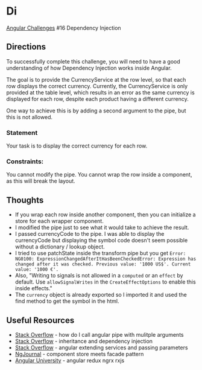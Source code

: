 # Di

[Angular Challenges](https://github.com/tomalaforge/angular-challenges) #16 Dependency Injection

## Directions

To successfully complete this challenge, you will need to have a good understanding of how Dependency Injection works inside Angular.

The goal is to provide the CurrencyService at the row level, so that each row displays the correct currency. Currently, the CurrencyService is only provided at the table level, which results in an error as the same currency is displayed for each row, despite each product having a different currency.

One way to achieve this is by adding a second argument to the pipe, but this is not allowed.

### Statement
Your task is to display the correct currency for each row.

### Constraints:
You cannot modify the pipe.
You cannot wrap the row inside a component, as this will break the layout.

## Thoughts

- If you wrap each row inside another component, then you can initialize a store for each wrapper component. 
- I modified the pipe just to see what it would take to achieve the result.  
- I passed currencyCode to the pipe.  I was able to display the currencyCode but displaying the symbol code doesn't seem possible without a dictionary / lookup object.  
- I tried to use patchState inside the transform pipe but you get `Error: NG0100: ExpressionChangedAfterItHasBeenCheckedError: Expression has changed after it was checked. Previous value: '1000 US$'. Current value: '1000 €'.`
- Also, "Writing to signals is not allowed in a `computed` or an `effect` by default. Use `allowSignalWrites` in the `CreateEffectOptions` to enable this inside effects."
- The `currency` object is already exported so I imported it and used the find method to get the symbol in the html.

## Useful Resources

- [Stack Overflow](https://stackoverflow.com/questions/36816788/how-do-i-call-an-angular-2-pipe-with-multiple-arguments) - how do I call angular pipe with mulitple arguments
- [Stack Overflow](https://stackoverflow.com/questions/39038791/inheritance-and-dependency-injection) - inheritance and dependency injection
- [Stack Overflow](https://stackoverflow.com/questions/34887596/angular-extending-services-and-passing-parameters) - angular extending services and passing parameters
- [NgJournal](https://ng-journal.com/blog/2022-12-08-ngrx-component-store-meets-facade-pattern/) - component store meets facade pattern
- [Angular University](https://blog.angular-university.io/angular-2-redux-ngrx-rxjs/) - angular redux ngrx rxjs
